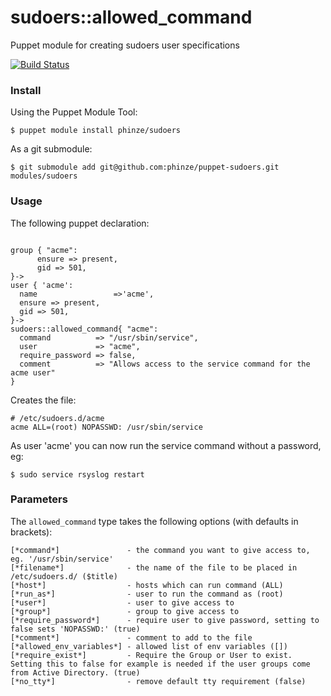 # sudoers::allowed_command

Puppet module for creating sudoers user specifications

[![Build Status](https://travis-ci.org/phinze/puppet-sudoers.svg)](https://travis-ci.org/phinze/puppet-sudoers)

### Install

Using the Puppet Module Tool:

    $ puppet module install phinze/sudoers

As a git submodule:

    $ git submodule add git@github.com:phinze/puppet-sudoers.git modules/sudoers


### Usage

The following puppet declaration:

```puppet

group { "acme":
      ensure => present,
      gid => 501,
}->
user { 'acme':
  name                 =>'acme',
  ensure => present,
  gid => 501,
}->
sudoers::allowed_command{ "acme":
  command          => "/usr/sbin/service",
  user             => "acme",
  require_password => false,
  comment          => "Allows access to the service command for the acme user"
}
```

Creates the file:

```
# /etc/sudoers.d/acme
acme ALL=(root) NOPASSWD: /usr/sbin/service
```

As user 'acme' you can now run the service command without a password, eg:

    $ sudo service rsyslog restart


### Parameters

The `allowed_command` type takes the following options (with defaults in brackets):

```
[*command*]               - the command you want to give access to, eg. '/usr/sbin/service'
[*filename*]              - the name of the file to be placed in /etc/sudoers.d/ ($title)
[*host*]                  - hosts which can run command (ALL)
[*run_as*]                - user to run the command as (root)
[*user*]                  - user to give access to
[*group*]                 - group to give access to
[*require_password*]      - require user to give password, setting to false sets 'NOPASSWD:' (true)
[*comment*]               - comment to add to the file
[*allowed_env_variables*] - allowed list of env variables ([])
[*require_exist*]         - Require the Group or User to exist. Setting this to false for example is needed if the user groups come from Active Directory. (true)
[*no_tty*]                - remove default tty requirement (false)
```
